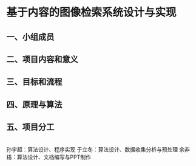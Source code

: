 基于内容的图像检索系统设计与实现
===========================
一、小组成员
-------
二、项目内容和意义
-------
三、目标和流程
-------
四、原理与算法
-------
五、项目分工
-------
<br>孙宇超：算法设计、程序实现
于立冬：算法设计、数据收集分析与预处理
余非梧：算法设计、文档编写与PPT制作</br>
